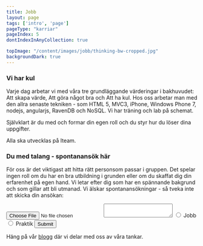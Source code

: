 ```yaml
---
title: Jobb
layout: page
tags: ['intro', 'page']
pageType: "karriar"
pageIndex: 5
dontIndexInAnyCollection: true

topImage: "/content/images/jobb/thinking-bw-cropped.jpg"
backgroundDark: true
---
```


### Vi har kul
Varje dag arbetar vi med våra tre grundläggande värderingar i bakhuvudet: Att skapa värde, Att göra något bra och Att ha kul.
Hos oss arbetar man med den allra senaste tekniken - som HTML 5, MVC3, iPhone, Windows Phone 7, nodejs, angularjs, RavenDB och NoSQL.
Vi har träning och lab på schemat.

Självklart är du med och formar din egen roll och du styr hur du löser dina uppgifter.

Alla ska utvecklas på Iteam.

### Du med talang - spontanansök här
För oss är det viktigast att hitta rätt personsom passar i gruppen. Det spelar ingen roll om du har en bra utbildning i grunden eller om du skaffat dig din erfarenhet på egen hand. Vi letar efter dig som har en spännande bakgrund och som gillar att bli utmanad.
Vi älskar spontanansökningar - så tveka inte att skicka din ansökan:

<form action="">
  <input type="file">
  <textarea name="" id=""></textarea>
  <input type="radio" name="application" id="app-job">
  <label for="app-job">Jobb</label>
  <input type="radio" name="application" id="app-intern">
  <label for="app-intern">Praktik</label>
  <input type="submit">
</form>

Häng på vår [blogg](/blogg) där vi delar med oss av våra tankar.
